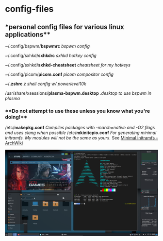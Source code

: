 # <h1>**config-files**</h1>
<h2>*personal config files for various linux applications**</h2>

~/.config/bspwm/**bspwmrc** *bspwm config*

~/.config/sxhkd/**sxhkdrc** *sxhkd hotkey config* 

~/.config/sxhkd/**sxhkd-cheatsheet** *cheatsheet for my hotkeys*

~/.config/picom/**picom.conf** *picom compositor config*

~/**.zshrc** *z shell config w/ powerlevel10k*

/usr/share/xsessions/**plasma-bspwm.desktop** *.desktop to use bspwm in plasma*

<h3>**<strong>Do not attempt to use these unless you know what you're doing!</strong>**</h3>

/etc/**makepkg.conf** *Compiles packages with -march=native and -O2 flags and uses clang when possible*
/etc/**mkinitcpio.conf**  *For generating minimal initramfs. My modules will not be the same as yours.* 
See <a href="https://wiki.archlinux.org/index.php/Minimal_initramfs" title="Arch Wiki-Minimal initramfs">Minimal initramfs - ArchWiki</a>

![desktop](desktop.png)

